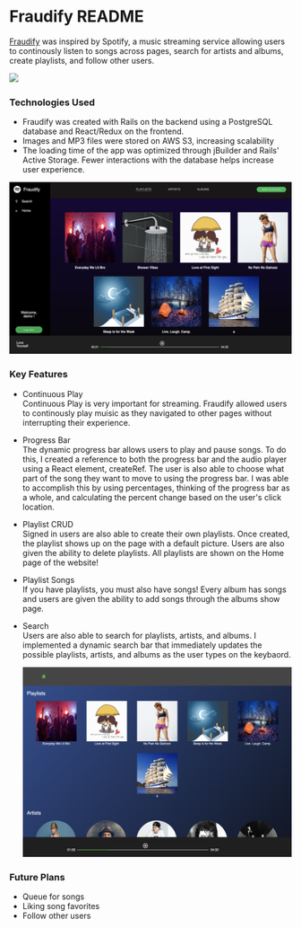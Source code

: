 # Fraudify README

[Fraudify](https://fraudify-app.herokuapp.com/) was inspired by Spotify, a music streaming service allowing users to continously listen to songs across pages, search for artists and albums, create playlists, and follow other users.

![](./images/SplashPage.png)


### Technologies Used
  + Fraudify was created with Rails on the backend using a PostgreSQL database and React/Redux on the frontend.
  + Images and MP3 files were stored on AWS S3, increasing scalability
  + The loading time of the app was optimized through jBuilder and Rails' Active Storage. Fewer interactions with the database helps increase user experience.

  ![](./images/Fraudifypic.png)

  
### Key Features
  + Continuous Play  
    Continuous Play is very important for streaming. Fraudify allowed users to continously play muisic as they navigated to other pages without interrupting their experience.

  + Progress Bar  
    The dynamic progress bar allows users to play and pause songs. To do this, I created a reference to both the progress bar and the audio player using a React element, createRef.
    The user is also able to choose what part of the song they want to move to using the progress bar. I was able to accomplish this by using percentages, thinking of the progress bar as a whole, and calculating the percent change based on the user's click location.
  
  + Playlist CRUD  
    Signed in users are also able to create their own playlists. Once created, the playlist shows up on the page with a default picture. Users are also given the ability to delete playlists. All playlists are shown on the Home page of the website!

  + Playlist Songs  
    If you have playlists, you must also have songs! Every album has songs and users are given the ability to add songs through the albums show page. 

  + Search  
    Users are also able to search for playlists, artists, and albums. I implemented a dynamic search bar that immediately updates the possible playlists, artists, and albums as the user types on the keybaord.

    ![](./images/search.png)

  
### Future Plans
  + Queue for songs
  + Liking song favorites
  + Follow other users
